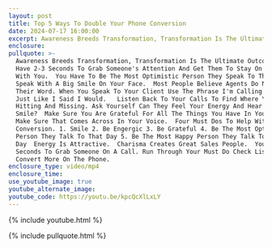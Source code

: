 ```yaml
---
layout: post
title: Top 5 Ways To Double Your Phone Conversion
date: 2024-07-17 16:00:00
excerpt: Awareness Breeds Transformation, Transformation Is The Ultimate Outcome.
enclosure:
pullquote: >-
  Awareness Breeds Transformation, Transformation Is The Ultimate Outcome.  You
  Have 2-3 Seconds To Grab Someone's Attention And Get Them To Stay On The Phone
  With You.  You Have To Be The Most Optimistic Person They Speak To That Day.
  Speak With A Big Smile On Your Face.  Most People Believe Agents Do Not Keep
  Their Word. When You Speak To Your Client Use The Phrase I'm Calling You Back
  Just Like I Said I Would.   Listen Back To Your Calls To Find Where You Are
  Hitting And Missing. Ask Yourself Can They Feel Your Energy And Hear Your
  Smile?  Make Sure You Are Grateful For All The Things You Have In Your Life.
  Make Sure That Comes Across In Your Voice.  Four Must Dos To Help With Call
  Conversion. 1. Smile 2. Be Engergic 3. Be Grateful 4. Be The Most Optimistic
  Person They Talk To That Day 5. Be The Most Happy Person They Talk To That
  Day  Energy Is Attractive.  Charisma Creates Great Sales People.  You Have 2-3
  Seconds To Grab Someone On A Call. Run Through Your Must Do Check List To
  Convert More On The Phone. 
enclosure_type: video/mp4
enclosure_time:
use_youtube_image: true
youtube_alternate_image:
youtube_code: https://youtu.be/kpcQcXlLxLY
---
```

{% include youtube.html %}

{% include pullquote.html %}